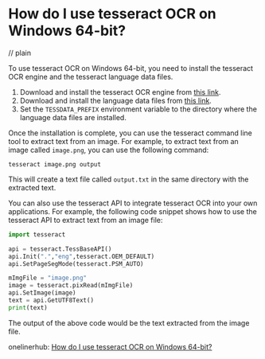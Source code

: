 # How do I use tesseract OCR on Windows 64-bit?
// plain

To use tesseract OCR on Windows 64-bit, you need to install the tesseract OCR engine and the tesseract language data files.

1. Download and install the tesseract OCR engine from [this link](https://github.com/UB-Mannheim/tesseract/wiki).
2. Download and install the language data files from [this link](https://github.com/tesseract-ocr/tessdata).
3. Set the `TESSDATA_PREFIX` environment variable to the directory where the language data files are installed.

Once the installation is complete, you can use the tesseract command line tool to extract text from an image. For example, to extract text from an image called `image.png`, you can use the following command:

```
tesseract image.png output
```

This will create a text file called `output.txt` in the same directory with the extracted text.

You can also use the tesseract API to integrate tesseract OCR into your own applications. For example, the following code snippet shows how to use the tesseract API to extract text from an image file:

```python
import tesseract

api = tesseract.TessBaseAPI()
api.Init(".","eng",tesseract.OEM_DEFAULT)
api.SetPageSegMode(tesseract.PSM_AUTO)

mImgFile = "image.png"
image = tesseract.pixRead(mImgFile)
api.SetImage(image)
text = api.GetUTF8Text()
print(text)
```

The output of the above code would be the text extracted from the image file.

onelinerhub: [How do I use tesseract OCR on Windows 64-bit?](https://onelinerhub.com/tesseract-ocr/how-do-i-use-tesseract-ocr-on-windows----bit)
